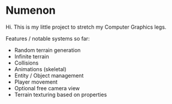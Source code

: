 # Numenon
Hi. This is my little project to stretch my Computer Graphics legs.

Features / notable systems so far:

- Random terrain generation
- Infinite terrain
- Collisions
- Animations (skeletal)
- Entity / Object management
- Player movement
- Optional free camera view
- Terrain texturing based on properties
